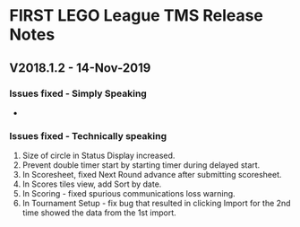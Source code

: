 # FIRST LEGO League TMS Release Notes

## V2018.1.2 - 14-Nov-2019

### Issues fixed - Simply Speaking

- 

### Issues fixed - Technically speaking

1. Size of circle in Status Display increased.
1. Prevent double timer start by starting timer during delayed start.
1. In Scoresheet, fixed Next Round advance after submitting scoresheet.
1. In Scores tiles view, add Sort by date.
1. In Scoring - fixed spurious communications loss warning.
1. In Tournament Setup - fix bug that resulted in clicking Import for the 2nd time showed the data from the 1st import.